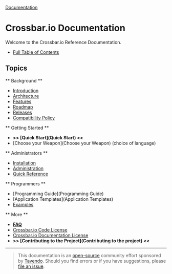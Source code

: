 [Documentation](.)

# Crossbar.io Documentation

Welcome to the Crossbar.io Reference Documentation.

* [Full Table of Contents](TOC)

## Topics

** Background **

* [Introduction](Introduction)
* [Architecture](Architecture)
* [Features](Features)
* [Roadmap](Roadmap)
* [Releases](Releases)
* [Compatibility Policy](Compatibility-Policy)

** Getting Started **

* **>> [Quick Start](Quick Start) <<**
* [Choose your Weapon](Choose your Weapon) (choice of language)

** Administrators **

* [Installation](Installation)
* [Administration](Administration)
* [Quick Reference](Quick-ref)

** Programmers **

* [Programming Guide](Programming Guide)
* [Application Templates](Application Templates)
* [Examples](Examples)

** More **

* **[FAQ](FAQ)**
* [Crossbar.io Code License](Crossbar-License)
* [Crossbar.io Documentation License](Documentation-License)
* **>> [Contributing to the Project](Contributing to the project) <<**

---

> This documentation is an [open-source](#) community effort sponsored by [Tavendo](http://tavendo.com). Should you find errors or if you have suggestions, please [file an issue](https://github.com/crossbario/crossbardocs/issues).
